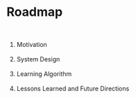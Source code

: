 # Roadmap

<br>

<ol>
  <li v-click="1">Motivation</li>
  <br>
  <li v-click="2">System Design</li>
  <br>
  <li v-click="3">Learning Algorithm</li>
  <br>
  <li v-click="4">Lessons Learned and Future Directions</li>
</ol>


<SlideCurrentNo class="absolute bottom-8 right-10"/>

<!--
Before I begin, I want to lay out the plan for this talk.

I'll start with some background to motivate the problem we're trying to solve.

Then I'll talk about the system we designed to solve the problem

and the specifics of the learning algorithm involved.

Finally, I'll conclude with some lessons learned from the deployment and some areas for future work.
-->